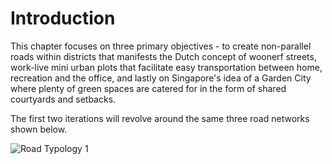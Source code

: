 # Introduction

This chapter focuses on three primary objectives - to create non-parallel roads within districts that manifests the Dutch concept of woonerf streets, work-live mini urban plots that facilitate easy transportation between home, recreation and the office, and lastly on Singapore's idea of a Garden City where plenty of green spaces are catered for in the form of shared courtyards and setbacks.

The first two iterations will revolve around the same three road networks shown below.

![Road Typology 1](img/image.jpg)



